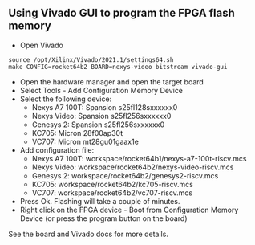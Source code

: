 ## Using Vivado GUI to program the FPGA flash memory
- Open Vivado
```
source /opt/Xilinx/Vivado/2021.1/settings64.sh
make CONFIG=rocket64b2 BOARD=nexys-video bitstream vivado-gui
```
- Open the hardware manager and open the target board
- Select Tools - Add Configuration Memory Device
- Select the following device:
  - Nexys A7 100T: Spansion s25fl128sxxxxxx0
  - Nexys Video: Spansion s25fl256sxxxxxx0
  - Genesys 2: Spansion s25fl256sxxxxxx0
  - KC705: Micron 28f00ap30t
  - VC707: Micron mt28gu01gaax1e
- Add configuration file:
  - Nexys A7 100T: workspace/rocket64b1/nexys-a7-100t-riscv.mcs
  - Nexys Video: workspace/rocket64b2/nexys-video-riscv.mcs
  - Genesys 2: workspace/rocket64b2/genesys2-riscv.mcs
  - KC705: workspace/rocket64b2/kc705-riscv.mcs
  - VC707: workspace/rocket64b2/vc707-riscv.mcs
- Press Ok. Flashing will take a couple of minutes.
- Right click on the FPGA device - Boot from Configuration Memory Device (or press the program button on the board)

See the board and Vivado docs for more details.
